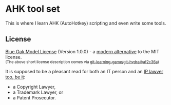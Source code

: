 # AHK tool set

This is where I learn AHK (AutoHotkey) scripting and even write some tools.

## License

[Blue Oak Model License](LICENSE.md) (Version 1.0.0) - a [modern alternative](https://writing.kemitchell.com/2019/03/09/Deprecation-Notice.html) to the MIT license.  
<sup>
(The above short license description comes via [git-learning-game/git-hydra@af2c36a](https://github.com/git-learning-game/git-hydra/commit/af2c36a14505524c513b4e3afc7062130824c0f3#diff-b335630551682c19a781afebcf4d07bf978fb1f8ac04c6bf87428ed5106870f5))
</sup>

It is supposed to be a pleasant read for both an IT person and an
[IP lawyer too, be it](https://writing.kemitchell.com/living/Types-of-Lawyers.html#transactional-lawyers):

* a Copyright Lawyer,
* a Trademark Lawyer, or
* a Patent Prosecutor.
